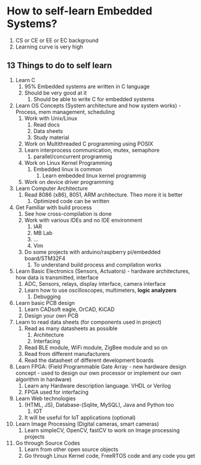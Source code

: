 # How to self-learn Embedded Systems? #
1. CS or CE or EE or EC background
2. Learning curve is very high

## 13 Things to do to self learn ##
1. Learn C
	1. 95% Embedded systems are written in C language
	2. Should be very good at it
		1. Should be able to write C for embedded systems
2. Learn OS Concepts (System architecture and how system works) - Process, mem management, scheduling
	1. Work with Unix/Linux
		1. Read docs
		2. Data sheets
		3. Study material
	2. Work on Multithreaded C programming using POSIX
	3. Learn interprocess communication, mutex, semaphore
		1. parallel/concurrent programmig
	4. Work on Linux Kernel Programming
		1. Embedded linux is common
			1. Learn embedded linux kernel programmig
	5. Work on device driver programming
3. Learn Computer Architecture
	1. Read 8086 (x86), 8051, ARM architecture. Theo more it is better
		1. Optimized code can be written
4. Get Familiar with build process
	1. See how cross-compilation is done
	2. Work with various IDEs and no IDE environment
		1. IAR
		2. MB Lab
		3. ...
		4. Vim
	3. Do some projects with arduino/raspberry pi/embedded board/STM32F4
		1. To understand build process and compilation works
5. Learn Basic Electronics (Sensors, Actuators) - hardware architectures, how data is transmitted, interface
	1. ADC, Sensors, relays, display interface, camera interface
	2. Learn how to use oscilloscopes, multimeters, **logic analyzers**
		1. Debugging
6. Learn basic PCB design
	1. Learn CADsoft eagle, OrCAD, KiCAD
	2. Design your own PCB
7. Learn to read data sheets (for components used in project)
	1. Read as many datasheets as possible
		1. Architecture
		2. Interfacing
	2. Read BLE module, WiFi module, ZigBee module and so on
	3. Read from different manufacturers
	4. Read the datasheet of different development boards
8. Learn FPGA: (Field Programmable Gate Array - new hardware design concept - used to design our own processor or implement our own algorithm in hardware)
	1. Learn any Hardware description language. VHDL or Verilog
	2. FPGA used for interfacing
9. Learn Web technologies
	1. (HTML, JS), Database-(Sqlite, MySQL), Java and Python too
		1. IOT
	2. It will be useful for IoT applications (optional)
10. Learn Image Processing (Digital cameras, smart cameras)
	1. Learn simpleCV, OpenCV, fastCV to work on Image processing projects
11. Go through Source Codes
	1. Learn from other open source objects
	2. Go through Linux Kernel code, FreeRTOS code and any code you get